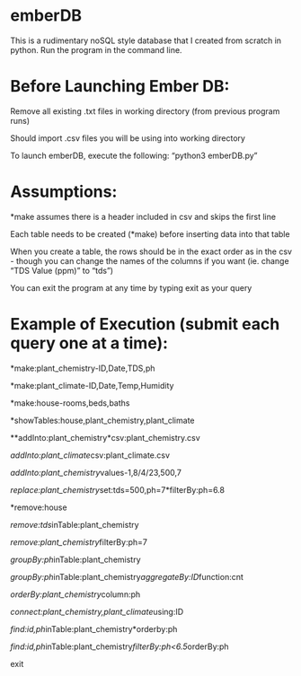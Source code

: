 # emberDB
This is a rudimentary noSQL style database that I created from scratch in python. Run the program in the command line.

# Before Launching Ember DB:
Remove all existing .txt files in working directory (from previous program runs)

Should import .csv files you will be using into working directory

To launch emberDB, execute the following: “python3 emberDB.py”

# Assumptions:
*make assumes there is a header included in csv and skips the first line

Each table needs to be created (*make) before inserting data into that table

When you create a table, the rows should be in the exact order as in the csv - though you can change the names of the columns if you want (ie. change “TDS Value (ppm)” to “tds”)

You can exit the program at any time by typing exit as your query

# Example of Execution (submit each query one at a time):
*make:plant_chemistry-ID,Date,TDS,ph

*make:plant_climate-ID,Date,Temp,Humidity

*make:house-rooms,beds,baths

*showTables:house,plant_chemistry,plant_climate

**addInto:plant_chemistry*csv:plant_chemistry.csv

*addInto:plant_climate*csv:plant_climate.csv

*addInto:plant_chemistry*values-1,8/4/23,500,7

*replace:plant_chemistry*set:tds=500,ph=7*filterBy:ph=6.8

*remove:house

*remove:tds*inTable:plant_chemistry

*remove:plant_chemistry*filterBy:ph=7

*groupBy:ph*inTable:plant_chemistry

*groupBy:ph*inTable:plant_chemistry*aggregateBy:ID*function:cnt

*orderBy:plant_chemistry*column:ph

*connect:plant_chemistry,plant_climate*using:ID

*find:id,ph*inTable:plant_chemistry*orderby:ph

*find:id,ph*inTable:plant_chemistry*filterBy:ph<6.5*orderBy:ph

exit

